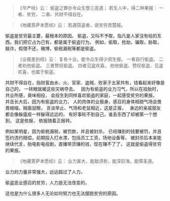 > 《华严经》云：
>  偷盗之罪亦令众生堕三恶道；
> 若生人中，得二种果报：
> 一者、贫穷，
> 二者、共财不得自在。

> 《地藏菩萨本愿经》云： 
> 若遇窃盗者，说贫穷苦楚报。

偷盗是贫穷最主要，最根本的原因。
偷盗，又叫不予取，指凡是人家没有给的东西，我们把它占为己有，都是属于偷盗行为。
例如，偷取，抢劫，骗取，胁取，敲诈，假借不还，赌博，偷税漏税等都是偷盗。

> 《业报差别经》云：
> 复有十业。能令众生得少资生报。
> 一者自行偷盗。
> 二者劝他偷盗。
> 三者赞叹偷盗。
> 四者见盗欢喜。
> 劝他偷盗、赞叹偷盗、见盗欢喜，也属于偷盗。

共财不得自在，指财富由水、火、官家、盗贼、败家子五家共有，钱看起来好像是自己的，
一转眼就被这些灾祸夺去。
&nbsp;
因为有偷盗的业力习气，所以在投胎时，共业所感，臭味相投，
会投生到同样喜欢偷盗的家庭，一起感受贫穷的果报。
&nbsp;
并且长大后，因为有偷盗的业力，
人的肉体的业报身，感召的身体相貌气场会畏畏缩缩，贼眉鼠眼，
言谈举止、气场和老鼠相近，这是正报，
&nbsp;
身边的亲戚朋友都会像躲瘟疫一样躲得远远的，
有好事轮不到自己，谁丢东西了却被第一个想到，
这是依报，
依报随着正报转。
&nbsp;

例如某明星，因为偷税漏税，被罚款，并且被封杀，
已经赚到的钱要被罚，并且签约违约赔偿，前期投入打水漂，包括员工工资，场地设备等，
被封杀后本来能继续代言，拍电影电视剧，直播带货赚的钱，现在赚不了了，
这就是偷盗得贫穷的果报。

> 《地藏菩萨本愿经》云：
>  业力甚大，能敌须弥，能深巨海，能障圣道。

业力的力量非常强大，远远超过了人力，

偷盗恶业感召的贫穷，人力是无法改变的，

这也是为什么很多人无论如何努力也无法摆脱贫穷的原因。